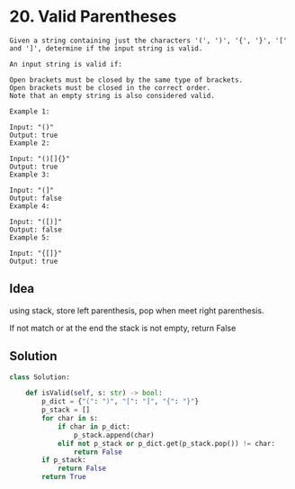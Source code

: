 # 20. Valid Parentheses

```
Given a string containing just the characters '(', ')', '{', '}', '[' and ']', determine if the input string is valid.

An input string is valid if:

Open brackets must be closed by the same type of brackets.
Open brackets must be closed in the correct order.
Note that an empty string is also considered valid.

Example 1:

Input: "()"
Output: true
Example 2:

Input: "()[]{}"
Output: true
Example 3:

Input: "(]"
Output: false
Example 4:

Input: "([)]"
Output: false
Example 5:

Input: "{[]}"
Output: true
```

## Idea

using stack, store left parenthesis, pop when meet right parenthesis.

If not match or at the end the stack is not empty, return False


## Solution

```python
class Solution:

    def isValid(self, s: str) -> bool:
        p_dict = {"(": ")", "[": "]", "{": "}"}
        p_stack = []
        for char in s:
            if char in p_dict:
                p_stack.append(char)
            elif not p_stack or p_dict.get(p_stack.pop()) != char:
                return False
        if p_stack:
            return False
        return True

```
